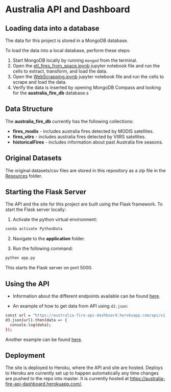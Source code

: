 # Australia API and Dashboard

## Loading data into a database

The data for this project is stored in a MongoDB database.

To load the data into a local database, perform these steps:

1. Start MongoDB locally by running `mongod` from the terminal.
2. Open the [etl_fires_from_space.ipynb](./etl_fires_from_space.ipynb) jupyter notebook file and run the cells to extract, transform, and load the data.
3. Open the [WebScrapping.ipynb](./WebScrapping.ipynb) jupyter notebook file and run the cells to scrape and load the data.
4. Verify the data is inserted by opening MongoDB Compass and looking for the **australia_fire_db** database.s

## Data Structure

The **australia_fire_db** currently has the following collections:

- **fires_modis** - includes australia fires detected by MODIS satellites.
- **fires_viirs** - includes australia fires detected by VIIRS satellites.
- **historicalFires** - includes information about past Australia fire seasons.

## Original Datasets

The original datasets/csv files are stored in this repository as a zip file in the [Resources](./Resources) folder.

## Starting the Flask Server

The API and the site for this project are built using the Flask framework. To start the Flask server locally:

1. Activate the python virtual environment:

```bash
conda activate PythonData
```

2. Navigate to the **application** folder.

3. Run the following command:

```bash
python app.py
```

This starts the Flask server on port 5000.

## Using the API

- Information about the different endpoints available can be found [here](https://australia-fire-api-dashboard.herokuapp.com/api/v1.0/docs).

- An example of how to get data from API using `d3.json`:

```bash
const url = "https://australia-fire-api-dashboard.herokuapp.com/api/v1.0/fires_modis"
d3.json(url).then(data => {
  console.log(data);
});
```

Another example can be found [here](./application/static/js/buildDataTable.js).

## Deployment

The site is deployed to Heroku, where the API and site are hosted. Deploys to Heroku are currently set up to happen automatically any time changes are pushed to the repo into master. It is currently hosted at <https://australia-fire-api-dashboard.herokuapp.com/>.
